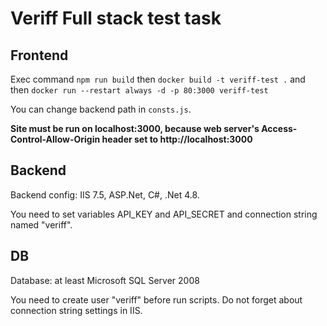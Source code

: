 # Veriff Full stack test task

## Frontend

Exec command ```npm run build```
then ```docker build -t veriff-test .```
and then ```docker run --restart always -d -p 80:3000 veriff-test```

You can change backend path in ```consts.js```.

**Site must be run on localhost:3000, because web server's Access-Control-Allow-Origin header set to http://localhost:3000**

## Backend

Backend config: IIS 7.5, ASP.Net, C#, .Net 4.8.

You need to set variables API_KEY and API_SECRET and connection string named "veriff". 

## DB

Database: at least Microsoft SQL Server 2008

You need to create user "veriff" before run scripts. Do not forget about connection string settings in IIS.
